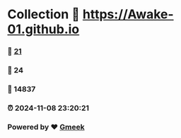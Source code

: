 # Collection :link: https://Awake-01.github.io 
### :page_facing_up: [21](https://Awake-01.github.io/tag.html) 
### :speech_balloon: 24 
### :hibiscus: 14837 
### :alarm_clock: 2024-11-08 23:20:21 
### Powered by :heart: [Gmeek](https://github.com/Meekdai/Gmeek)
